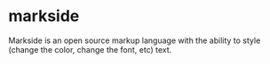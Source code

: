 # markside
Markside is an open source markup language with the ability to style (change the color, change the font, etc) text.
